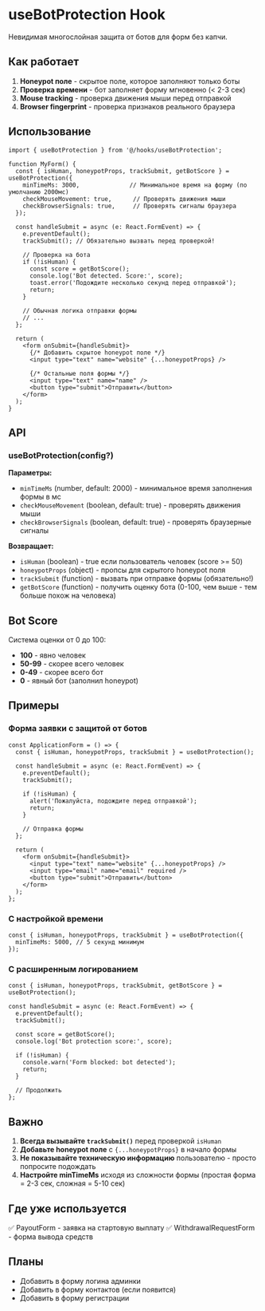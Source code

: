 # useBotProtection Hook

Невидимая многослойная защита от ботов для форм без капчи.

## Как работает

1. **Honeypot поле** - скрытое поле, которое заполняют только боты
2. **Проверка времени** - бот заполняет форму мгновенно (< 2-3 сек)
3. **Mouse tracking** - проверка движения мыши перед отправкой
4. **Browser fingerprint** - проверка признаков реального браузера

## Использование

```tsx
import { useBotProtection } from '@/hooks/useBotProtection';

function MyForm() {
  const { isHuman, honeypotProps, trackSubmit, getBotScore } = useBotProtection({
    minTimeMs: 3000,              // Минимальное время на форму (по умолчанию 2000мс)
    checkMouseMovement: true,      // Проверять движения мыши
    checkBrowserSignals: true,     // Проверять сигналы браузера
  });

  const handleSubmit = async (e: React.FormEvent) => {
    e.preventDefault();
    trackSubmit(); // Обязательно вызвать перед проверкой!

    // Проверка на бота
    if (!isHuman) {
      const score = getBotScore();
      console.log('Bot detected. Score:', score);
      toast.error('Подождите несколько секунд перед отправкой');
      return;
    }

    // Обычная логика отправки формы
    // ...
  };

  return (
    <form onSubmit={handleSubmit}>
      {/* Добавить скрытое honeypot поле */}
      <input type="text" name="website" {...honeypotProps} />
      
      {/* Остальные поля формы */}
      <input type="text" name="name" />
      <button type="submit">Отправить</button>
    </form>
  );
}
```

## API

### useBotProtection(config?)

**Параметры:**
- `minTimeMs` (number, default: 2000) - минимальное время заполнения формы в мс
- `checkMouseMovement` (boolean, default: true) - проверять движения мыши
- `checkBrowserSignals` (boolean, default: true) - проверять браузерные сигналы

**Возвращает:**
- `isHuman` (boolean) - true если пользователь человек (score >= 50)
- `honeypotProps` (object) - пропсы для скрытого honeypot поля
- `trackSubmit` (function) - вызвать при отправке формы (обязательно!)
- `getBotScore` (function) - получить оценку бота (0-100, чем выше - тем больше похож на человека)

## Bot Score

Система оценки от 0 до 100:
- **100** - явно человек
- **50-99** - скорее всего человек
- **0-49** - скорее всего бот
- **0** - явный бот (заполнил honeypot)

## Примеры

### Форма заявки с защитой от ботов
```tsx
const ApplicationForm = () => {
  const { isHuman, honeypotProps, trackSubmit } = useBotProtection();
  
  const handleSubmit = async (e: React.FormEvent) => {
    e.preventDefault();
    trackSubmit();
    
    if (!isHuman) {
      alert('Пожалуйста, подождите перед отправкой');
      return;
    }
    
    // Отправка формы
  };
  
  return (
    <form onSubmit={handleSubmit}>
      <input type="text" name="website" {...honeypotProps} />
      <input type="email" name="email" required />
      <button type="submit">Отправить</button>
    </form>
  );
};
```

### С настройкой времени
```tsx
const { isHuman, honeypotProps, trackSubmit } = useBotProtection({
  minTimeMs: 5000, // 5 секунд минимум
});
```

### С расширенным логированием
```tsx
const { isHuman, honeypotProps, trackSubmit, getBotScore } = useBotProtection();

const handleSubmit = async (e: React.FormEvent) => {
  e.preventDefault();
  trackSubmit();
  
  const score = getBotScore();
  console.log('Bot protection score:', score);
  
  if (!isHuman) {
    console.warn('Form blocked: bot detected');
    return;
  }
  
  // Продолжить
};
```

## Важно

1. **Всегда вызывайте `trackSubmit()`** перед проверкой `isHuman`
2. **Добавьте honeypot поле** с `{...honeypotProps}` в начало формы
3. **Не показывайте техническую информацию** пользователю - просто попросите подождать
4. **Настройте minTimeMs** исходя из сложности формы (простая форма = 2-3 сек, сложная = 5-10 сек)

## Где уже используется

✅ PayoutForm - заявка на стартовую выплату
✅ WithdrawalRequestForm - форма вывода средств

## Планы

- Добавить в форму логина админки
- Добавить в форму контактов (если появится)
- Добавить в форму регистрации

